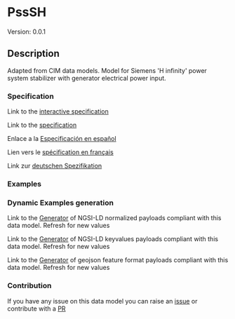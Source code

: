 # PssSH
Version: 0.0.1

## Description 

Adapted from CIM data models. Model for Siemens 'H infinity' power system stabilizer with generator electrical power input.
### Specification

Link to the [interactive specification](https://swagger.lab.fiware.org/?url=https://raw.githubusercontent.com/smart-data-models/dataModel.EnergyCIM/master/PssSH/swagger.yaml)

Link to the [specification](https://github.com/smart-data-models/dataModel.EnergyCIM/blob/master/PssSH/doc/spec.md)

Enlace a la [Especificación en español](https://github.com/smart-data-models/dataModel.EnergyCIM/blob/master/PssSH/doc/spec_ES.md)

Lien vers le [spécification en français](https://github.com/smart-data-models/dataModel.EnergyCIM/blob/master/PssSH/doc/spec_FR.md)

Link zur [deutschen Spezifikation](https://github.com/smart-data-models/dataModel.EnergyCIM/blob/master/PssSH/doc/spec_DE.md)
### Examples
### Dynamic Examples generation

Link to the [Generator](https://smartdatamodels.org/extra/ngsi-ld_generator.php?schemaUrl=https://raw.githubusercontent.com/smart-data-models/dataModel.EnergyCIM/master/PssSH/schema.json&email=info@smartdatamodels.org) of NGSI-LD normalized payloads compliant with this data model. Refresh for new values

Link to the [Generator](https://smartdatamodels.org/extra/ngsi-ld_generator_keyvalues.php?schemaUrl=https://raw.githubusercontent.com/smart-data-models/dataModel.EnergyCIM/master/PssSH/schema.json&email=info@smartdatamodels.org) of NGSI-LD keyvalues payloads compliant with this data model. Refresh for new values

Link to the [Generator](https://smartdatamodels.org/extra/geojson_features_generator_v1.0.php?schemaUrl=https://raw.githubusercontent.com/smart-data-models/dataModel.EnergyCIM/master/PssSH/schema.json&email=info@smartdatamodels.org) of geojson feature format payloads compliant with this data model. Refresh for new values
### Contribution

 If you have any issue on this data model you can raise an [issue](https://github.com/smart-data-models/dataModel.EnergyCIM/issues)  or contribute with a [PR](https://github.com/smart-data-models/dataModel.EnergyCIM/pulls)
